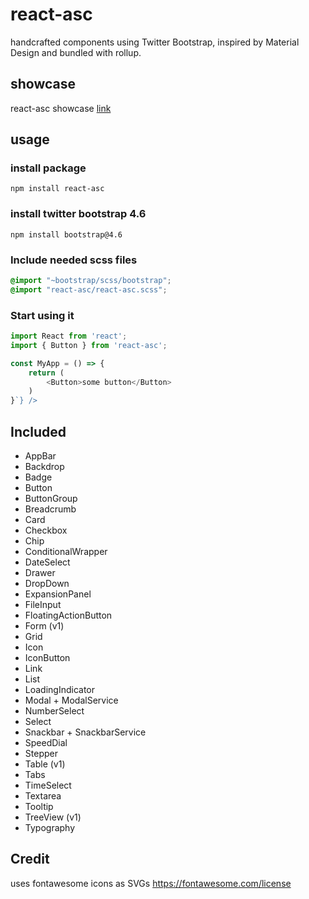 # react-asc
handcrafted components using Twitter Bootstrap, inspired by Material Design and bundled with rollup.

## showcase
react-asc showcase [link](https://react-asc.netlify.app)


## usage

### install package
`npm install react-asc`


### install twitter bootstrap 4.6

`npm install bootstrap@4.6`


### Include needed scss files

```scss
@import "~bootstrap/scss/bootstrap";
@import "react-asc/react-asc.scss";
```


### Start using it
```js
import React from 'react';
import { Button } from 'react-asc';

const MyApp = () => {
	return (
		<Button>some button</Button>
	)
}`} />
```


## Included

- AppBar
- Backdrop
- Badge
- Button
- ButtonGroup
- Breadcrumb
- Card
- Checkbox
- Chip
- ConditionalWrapper
- DateSelect
- Drawer
- DropDown
- ExpansionPanel
- FileInput
- FloatingActionButton
- Form (v1)
- Grid
- Icon
- IconButton
- Link
- List
- LoadingIndicator
- Modal + ModalService
- NumberSelect
- Select
- Snackbar + SnackbarService
- SpeedDial
- Stepper
- Table (v1)
- Tabs
- TimeSelect
- Textarea
- Tooltip
- TreeView (v1)
- Typography


## Credit 

uses fontawesome icons as SVGs
https://fontawesome.com/license
